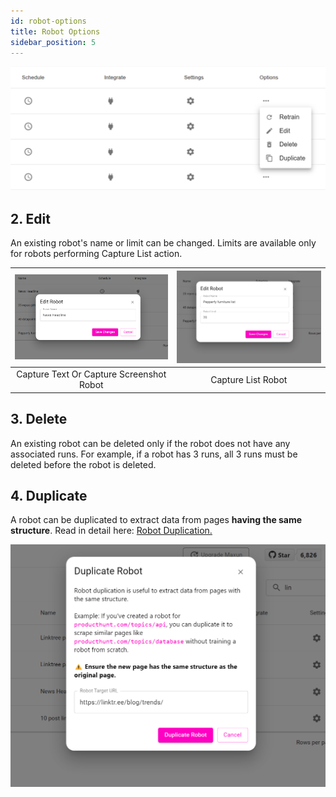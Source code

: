 ```yaml
---
id: robot-options
title: Robot Options
sidebar_position: 5
---
```


![Maxun Robot Options](robot_options.png)

## 2. Edit

An existing robot's name or limit can be changed. Limits are available only for robots performing Capture List action.

|![Maxun Edit Option 1](edit_options_norm.png)|![Maxun Edit Option 2](edit_options_list.png)|
|:---:|:---:|
|Capture Text Or Capture Screenshot Robot |Capture List Robot|

## 3. Delete

An existing robot can be deleted only if the robot does not have any associated runs. For example, if a robot has 3 runs, all 3 runs must be deleted before the robot is deleted.

## 4. Duplicate 

A robot can be duplicated to extract data from pages **having the same structure**. Read in detail here: <a href="/robot/robot-duplicate">Robot Duplication. </a>

![Maxun Duplicate Option](duplicate_option.png)